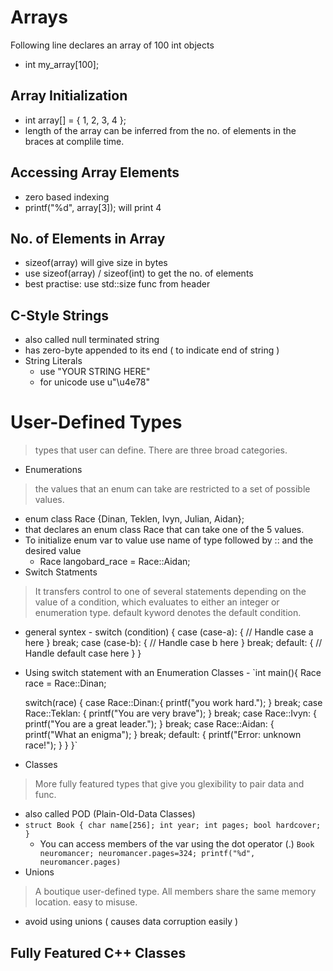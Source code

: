 # Arrays

Following line declares an array of 100 int objects
 - int my_array[100];

## Array Initialization
 - int array[] = { 1, 2, 3, 4 };
 - length of the array can be inferred from the no. of elements in the braces at complile time.
 
## Accessing Array Elements
 - zero based indexing
 - printf("%d", array[3]); will print 4

## No. of Elements in Array
 - sizeof(array) will give size in bytes
 - use sizeof(array) / sizeof(int) to get the no. of elements
 - best practise: use std::size func from <iterator> header
 
## C-Style Strings
 - also called null terminated string
 - has zero-byte appended to its end ( to indicate end of string )
 - String Literals
   - use "YOUR STRING HERE"
   - for unicode use u"\u4e78"
 
# User-Defined Types
> types that user can define. There are three broad categories.
 - Enumerations
  > the values that an enum can take are restricted to a set of possible values.
  - enum class Race {Dinan, Teklen, Ivyn, Julian, Aidan};
  - that declares an enum class Race that can take one of the 5 values.
  - To initialize enum var to value use name of type followed by :: and the desired value
    - Race langobard_race = Race::Aidan;
  - Switch Statments
   > It transfers control to one of several statements depending on the value of a condition, which evaluates to either an integer or enumeration type.
   > default kyword denotes the default condition.
   - general syntex
    - switch (condition) {
        case (case-a): {
            // Handle case a here
        } break;
        case (case-b): {
            // Handle case b here
        } break;
        default: {
            // Handle default case here
        }
      }
   - Using switch statement with an Enumeration Classes
    - `int main(){
        Race race = Race::Dinan;

        switch(race) {
        case Race::Dinan:{
            printf("you work hard.");
        } break;
        case Race::Teklan: {
            printf("You are very brave");
        } break;
        case Race::Ivyn: {
            printf("You are a great leader.");
        } break;
        case Race::Aidan: {
            printf("What an enigma");
        } break;
        default: {
            printf("Error: unknown race!");
        }
        }
      }`
 - Classes
  > More fully featured types that give you glexibility to pair data and func.
  - also called POD (Plain-Old-Data Classes)
  - `struct Book {
       char name[256];
       int year;
       int pages;
       bool hardcover;
    }`
    - You can access members of the var using the dot operator (.)
        `Book neuromancer;
         neuromancer.pages=324;
         printf("%d", neuromancer.pages)`
 - Unions
  > A boutique user-defined type. All members share the same memory location. easy to misuse.
  - avoid using unions ( causes data corruption easily )

## Fully Featured C++ Classes

